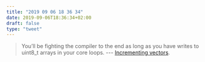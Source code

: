 ```yaml
---
title: "2019 09 06 18 36 34"
date: 2019-09-06T18:36:34+02:00
draft: false
type: "tweet"
---
```

> You’ll be fighting the compiler to the end as long as you have writes to uint8_t arrays in your core loops. --- [Incrementing vectors](https://travisdowns.github.io/blog/2019/08/26/vector-inc.html).


